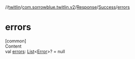 //[twitlin](../../../index.md)/[com.sorrowblue.twitlin.v2](../../index.md)/[Response](../index.md)/[Success](index.md)/[errors](errors.md)



# errors  
[common]  
Content  
val [errors](errors.md): [List](https://kotlinlang.org/api/latest/jvm/stdlib/kotlin.collections/-list/index.html)<[Error](../../-error/index.md)>? = null  



